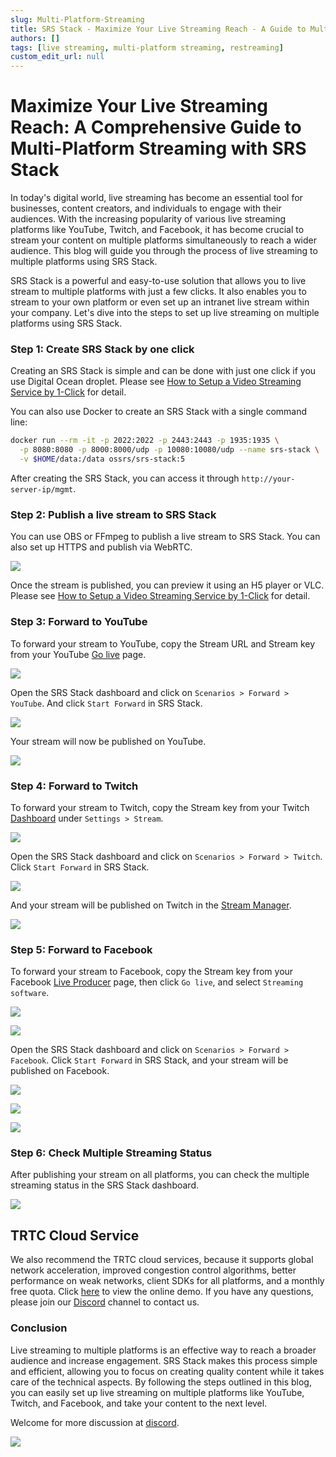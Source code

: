 ```yaml
---
slug: Multi-Platform-Streaming
title: SRS Stack - Maximize Your Live Streaming Reach - A Guide to Multi-Platform Streaming
authors: []
tags: [live streaming, multi-platform streaming, restreaming]
custom_edit_url: null
---
```


# Maximize Your Live Streaming Reach: A Comprehensive Guide to Multi-Platform Streaming with SRS Stack

In today's digital world, live streaming has become an essential tool for businesses, content creators, and individuals to engage with their audiences. With the increasing popularity of various live streaming platforms like YouTube, Twitch, and Facebook, it has become crucial to stream your content on multiple platforms simultaneously to reach a wider audience. This blog will guide you through the process of live streaming to multiple platforms using SRS Stack.

<!--truncate-->

SRS Stack is a powerful and easy-to-use solution that allows you to live stream to multiple platforms with just a few clicks. It also enables you to stream to your own platform or even set up an intranet live stream within your company. Let's dive into the steps to set up live streaming on multiple platforms using SRS Stack.

### Step 1: Create SRS Stack by one click

Creating an SRS Stack is simple and can be done with just one click if you use Digital Ocean droplet.
Please see [How to Setup a Video Streaming Service by 1-Click](./2022-04-09-SRS-Stack-Tutorial.md) for detail.

You can also use Docker to create an SRS Stack with a single command line:

```bash
docker run --rm -it -p 2022:2022 -p 2443:2443 -p 1935:1935 \
  -p 8080:8080 -p 8000:8000/udp -p 10080:10080/udp --name srs-stack \
  -v $HOME/data:/data ossrs/srs-stack:5
```

After creating the SRS Stack, you can access it through `http://your-server-ip/mgmt`.

### Step 2: Publish a live stream to SRS Stack

You can use OBS or FFmpeg to publish a live stream to SRS Stack. You can also set up HTTPS and publish via WebRTC.

![](/img/blog-2022-04-09-01.png)

Once the stream is published, you can preview it using an H5 player or VLC.
Please see [How to Setup a Video Streaming Service by 1-Click](./2022-04-09-SRS-Stack-Tutorial.md) for detail.

### Step 3: Forward to YouTube

To forward your stream to YouTube, copy the Stream URL and Stream key from your YouTube [Go live](https://studio.youtube.com/channel/UC/livestreaming) page.

![](/img/blog-2023-09-09-01.png)

Open the SRS Stack dashboard and click on `Scenarios > Forward > YouTube`. And click `Start Forward` in SRS Stack.

![](/img/blog-2023-09-09-02.png) 

Your stream will now be published on YouTube.

![](/img/blog-2023-09-09-03.png)

### Step 4: Forward to Twitch

To forward your stream to Twitch, copy the Stream key from your Twitch [Dashboard](https://www.twitch.tv/dashboard/settings) under `Settings > Stream`.

![](/img/blog-2023-09-09-04.png)

Open the SRS Stack dashboard and click on `Scenarios > Forward > Twitch`. Click `Start Forward` in SRS Stack.

![](/img/blog-2023-09-09-05.png)

And your stream will be published on Twitch in the [Stream Manager](https://www.twitch.tv/dashboard/stream).

![](/img/blog-2023-09-09-06.png)

### Step 5: Forward to Facebook

To forward your stream to Facebook, copy the Stream key from your Facebook [Live Producer](https://www.facebook.com/live/producer?ref=OBS) page,
then click `Go live`, and select `Streaming software`. 

![](/img/blog-2023-09-09-07.png)

![](/img/blog-2023-09-09-08.png)

Open the SRS Stack dashboard and click on `Scenarios > Forward > Facebook`. Click `Start Forward` in SRS Stack, and your stream will be published on Facebook.

![](/img/blog-2023-09-09-09.png)

![](/img/blog-2023-09-09-10.png)

![](/img/blog-2023-09-09-11.png)

### Step 6: Check Multiple Streaming Status

After publishing your stream on all platforms, you can check the multiple streaming status in the SRS Stack dashboard.

![](/img/blog-2023-09-09-12.png)

## TRTC Cloud Service

We also recommend the TRTC cloud services, because it supports global network acceleration, improved congestion control
algorithms, better performance on weak networks, client SDKs for all platforms, and a monthly free quota. Click
[here](https://trtc.io/demo?utm_source=community&utm_medium=ossrs&utm_campaign=OBS-WHIP-TRTC&_channel_track_key=lfJKyOlF)
to view the online demo. If you have any questions, please join our [Discord](https://discord.gg/DCCH6HyhuT) channel
to contact us.

### Conclusion

Live streaming to multiple platforms is an effective way to reach a broader audience and increase engagement. 
SRS Stack makes this process simple and efficient, allowing you to focus on creating quality content while it takes 
care of the technical aspects. By following the steps outlined in this blog, you can easily set up live streaming 
on multiple platforms like YouTube, Twitch, and Facebook, and take your content to the next level.

Welcome for more discussion at [discord](https://discord.gg/bQUPDRqy79).

![](https://ossrs.net/gif/v1/sls.gif?site=ossrs.io&path=/lts/blog-en/2023-09-09-Multi-Platform-Streaming)
